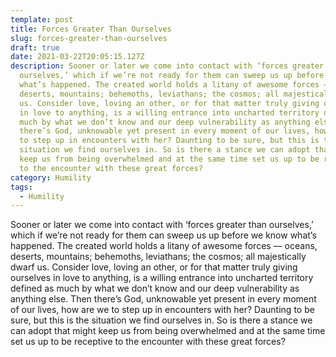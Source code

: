 ```yaml
---
template: post
title: Forces Greater Than Ourselves
slug: forces-greater-than-ourselves
draft: true
date: 2021-03-22T20:05:15.127Z
description: Sooner or later we come into contact with ‘forces greater than
  ourselves,’ which if we’re not ready for them can sweep us up before we know
  what’s happened. The created world holds a litany of awesome forces –– oceans,
  deserts, mountains; behemoths, leviathans; the cosmos; all majestically dwarf
  us. Consider love, loving an other, or for that matter truly giving ourselves
  in love to anything, is a willing entrance into uncharted territory defined as
  much by what we don’t know and our deep vulnerability as anything else. Then
  there’s God, unknowable yet present in every moment of our lives, how are we
  to step up in encounters with her? Daunting to be sure, but this is the
  situation we find ourselves in. So is there a stance we can adopt that might
  keep us from being overwhelmed and at the same time set us up to be receptive
  to the encounter with these great forces?
category: Humility
tags:
  - Humility
---
```

Sooner or later we come into contact with ‘forces greater than ourselves,’ which if we’re not ready for them can sweep us up before we know what’s happened. The created world holds a litany of awesome forces –– oceans, deserts, mountains; behemoths, leviathans; the cosmos; all majestically dwarf us. Consider love, loving an other, or for that matter truly giving ourselves in love to anything, is a willing entrance into uncharted territory defined as much by what we don’t know and our deep vulnerability as anything else. Then there’s God, unknowable yet present in every moment of our lives, how are we to step up in encounters with her? Daunting to be sure, but this is the situation we find ourselves in. So is there a stance we can adopt that might keep us from being overwhelmed and at the same time set us up to be receptive to the encounter with these great forces?